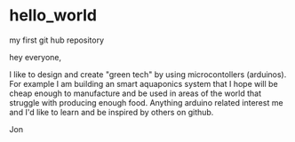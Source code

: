 # hello_world
my first git hub repository

hey everyone,

I like to design and create "green tech" by using microcontollers (arduinos). For example I am building an smart aquaponics system that I hope will be cheap enough to manufacture and be used in areas of the world that struggle with producing enough food. Anything arduino related interest me and I'd like to learn and be inspired by others on github. 

Jon

